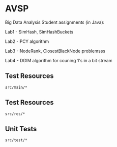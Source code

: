 # AVSP
Big Data Analysis Student assignments (in Java):


Lab1 - SimHash, SimHashBuckets

Lab2 - PCY algorithm

Lab3 - NodeRank, ClosestBlackNode problemsss

Lab4 - DGIM algorithm for couning 1's in a bit stream

## Test Resources
```src/main/*```

## Test Resources
```src/res/*```

## Unit Tests
```src/test/*```
